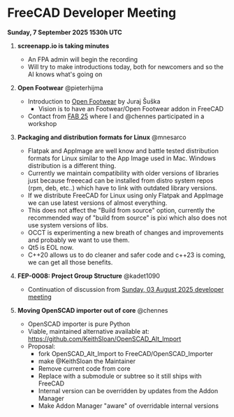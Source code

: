 # FreeCAD Developer Meeting

**Sunday, 7 September 2025 1530h UTC**

1. **screenapp.io is taking minutes**
   - An FPA admin will begin the recording
   - Will try to make introductions today, both for newcomers and so the AI knows what's going on

2. **Open Footwear** @pieterhijma
   - Introduction to [Open Footwear](https://www.openfootwear.com) by Juraj Šuška
	 - Vision is to have an Footwear/Open Footwear addon in FreeCAD
   - Contact from [FAB 25](https://fab25.fabevent.org/) where I and @chennes participated in a workshop

3. **Packaging and distribution formats for Linux** @mnesarco
   - Flatpak and AppImage are well know and battle tested distribution formats for Linux similar to the App Image used in Mac. Windows distribution is a different thing.
   - Currently we maintain compatibility with older versions of libraries just because freeecad can be
installed from distro system repos (rpm, deb, etc..) which have to link with outdated library versions.
   - If we distribute FreeCAD for Linux using only Flatpak and AppImage we can use latest versions of
almost everything.
   - This does not affect the "Build from source" option,
currently the recommended way of "build from source" is pixi which also does not use system versions of libs.
   - OCCT is experimenting a new breath of changes and improvements and probably we want to use them.
   - Qt5 is EOL now.
   - C++20 allows us to do cleaner and safer code and c++23 is coming, we can get all those benefits.

4. **FEP-0008: Project Group Structure** @kadet1090
   - Continuation of discussion from [Sunday, 03 August 2025 developer meeting](https://github.com/FreeCAD/FreeCAD-developer-meetings/blob/main/Minutes/minutes-2025-08-03.md)

5. **Moving OpenSCAD importer out of core** @chennes
   - OpenSCAD importer is pure Python
   - Viable, maintained alternative available at: https://github.com/KeithSloan/OpenSCAD_Alt_Import
   - Proposal:
       - fork OpenSCAD_Alt_Import to FreeCAD/OpenSCAD_Importer
       - make @KeithSloan the Maintainer
       - Remove current code from core
       - Replace with a submodule or subtree so it still ships with FreeCAD
       - Internal version can be overridden by updates from the Addon Manager
       - Make Addon Manager "aware" of overridable internal versions

